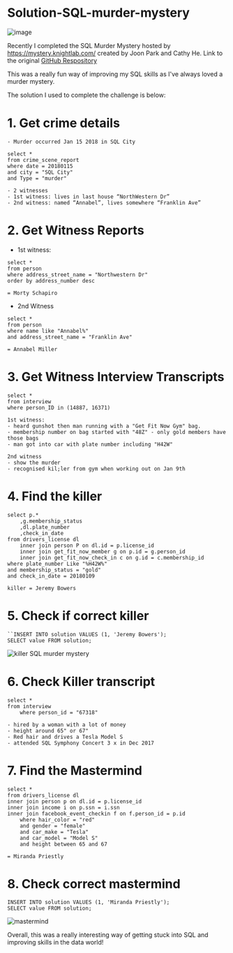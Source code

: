 # Solution-SQL-murder-mystery

![image](https://github.com/hollyjones12/Solution-SQL-murder-mystery/assets/166703171/948f08bf-a1e3-46a3-9718-0e53315ad7f0)




Recently I completed the SQL Murder Mystery hosted by https://mystery.knightlab.com/ created by Joon Park and Cathy He. Link to the original [GitHub Respository](https://github.com/NUKnightLab/sql-mysteries)

This was a really fun way of improving my SQL skills as I've always loved a murder mystery.

The solution I used to complete the challenge is below:

# 1. Get crime details

```
- Murder occurred Jan 15 2018 in SQL City

select *
from crime_scene_report
where date = 20180115
and city = "SQL City"
and Type = "murder"

- 2 witnesses
- 1st witness: lives in last house “NorthWestern Dr” 
- 2nd witness: named “Annabel”, lives somewhere “Franklin Ave”

```

# 2. Get Witness Reports


- 1st witness:
```
select *
from person
where address_street_name = "Northwestern Dr"
order by address_number desc 

= Morty Schapiro
```

- 2nd Witness
```
select *
from person
where name like "Annabel%"
and address_street_name = "Franklin Ave"

= Annabel Miller
```

# 3. Get Witness Interview Transcripts

```
select *
from interview
where person_ID in (14887, 16371)

```
```
1st witness:
- heard gunshot then man running with a "Get Fit Now Gym" bag.
- membership number on bag started with "48Z" - only gold members have those bags
- man got into car with plate number including "H42W"

2nd witness
- show the murder
- recognised kil;ler from gym when working out on Jan 9th
```

# 4. Find the killer

```
select p.* 
	,g.membership_status
	,dl.plate_number
	,check_in_date
from drivers_license dl
	inner join person P on dl.id = p.license_id
	inner join get_fit_now_member g on p.id = g.person_id
	inner join get_fit_now_check_in c on g.id = c.membership_id
where plate_number Like "%H42W%"
and membership_status = "gold"
and check_in_date = 20180109

killer = Jeremy Bowers
```

# 5. Check if correct killer 
```
``INSERT INTO solution VALUES (1, 'Jeremy Bowers');
SELECT value FROM solution;
```
![killer SQL murder mystery](https://github.com/hollyjones12/Solution-SQL-murder-mystery/assets/166703171/7a42204c-3461-4af6-9016-0c844cae9e8e)


# 6. Check Killer transcript

```
select * 
from interview
	where person_id = "67318"

- hired by a woman with a lot of money
- height around 65" or 67"
- Red hair and drives a Tesla Model S
- attended SQL Symphony Concert 3 x in Dec 2017
```

# 7. Find the Mastermind

```
select * 
from drivers_license dl
inner join person p on dl.id = p.license_id
inner join income i on p.ssn = i.ssn
inner join facebook_event_checkin f on f.person_id = p.id
	where hair_color = "red"
	and gender = "female"
	and car_make = "Tesla"
	and car_model = "Model S"
	and height between 65 and 67

= Miranda Priestly
```

# 8. Check correct mastermind

```
INSERT INTO solution VALUES (1, 'Miranda Priestly');
SELECT value FROM solution;
```
![mastermind](https://github.com/hollyjones12/Solution-SQL-murder-mystery/assets/166703171/c1dece31-d24e-4410-b731-6f2f7425655e)

Overall, this was a really interesting way of getting stuck into SQL and improving skills in the data world!



